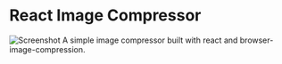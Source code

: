 # React Image Compressor

![Screenshot ](https://user-images.githubusercontent.com/68656122/127089251-adf0c40c-c74b-4048-91e3-75b301152e7a.png)
 A simple image compressor built with react and browser-image-compression.
 

